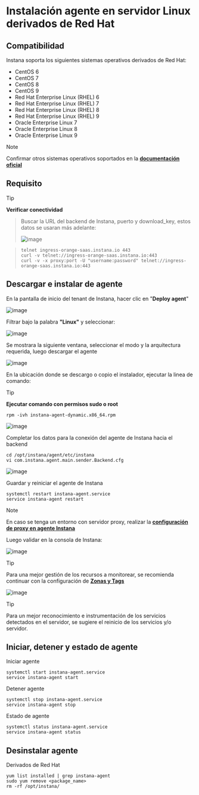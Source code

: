 # Instalación agente en servidor Linux derivados de Red Hat

## Compatibilidad
Instana soporta los siguientes sistemas operativos derivados de Red Hat:
- CentOS 6 
- CentOS 7
- CentOS 8
- CentOS 9
- Red Hat Enterprise Linux (RHEL) 6
- Red Hat Enterprise Linux (RHEL) 7 
- Red Hat Enterprise Linux (RHEL) 8
- Red Hat Enterprise Linux (RHEL) 9
- Oracle Enterprise Linux 7
- Oracle Enterprise Linux 8
- Oracle Enterprise Linux 9

> [!NOTE]
> Confirmar otros sistemas operativos soportados en la **[documentación oficial](https://www.ibm.com/docs/en/instana-observability/current?topic=agents-installing-linux#checking-that-you-have-a-supported-operating-system)**

## Requisito

> [!TIP]
>**Verificar conectividad**

>Buscar la URL del backend de Instana, puerto y download_key, estos datos se usaran más adelante:
>
>![image](https://github.com/user-attachments/assets/11df3b33-0f4a-42cf-b94f-a0c391432689)

>```
>telnet ingress-orange-saas.instana.io 443
>curl -v telnet://ingress-orange-saas.instana.io:443
>curl -v -x proxy:port -U "username:password" telnet://ingress-orange-saas.instana.io:443
>```

## Descargar e instalar de agente
En la pantalla de inicio del tenant de Instana, hacer clic en "**Deploy agent**"

![image](https://github.com/user-attachments/assets/8a0c2b7b-2956-44ee-aa79-81195d4c3a5b)

Filtrar bajo la palabra **"Linux"** y seleccionar:

![image](https://github.com/user-attachments/assets/875dfad5-884d-4688-b177-151238109c6c)


Se mostrara la siguiente ventana, seleccionar el modo y la arquitectura requerida, luego descargar el agente

![image](https://github.com/user-attachments/assets/cef31026-63ed-4f46-9b3e-9afed33a96fe)

En la ubicación donde se descargo o copio el instalador, ejecutar la linea de comando:

> [!TIP]
>**Ejecutar comando con permisos sudo o root**
```
rpm -ivh instana-agent-dynamic.x86_64.rpm
```
![image](https://github.com/user-attachments/assets/2d9dc27f-5e61-47d3-b803-c212af8d52ac)

Completar los datos para la conexión del agente de Instana hacia el backend
```
cd /opt/instana/agent/etc/instana
vi com.instana.agent.main.sender.Backend.cfg
```
![image](https://github.com/user-attachments/assets/14f5be59-8aa0-426c-964a-6d684f61ee7f)

Guardar y reiniciar el agente de Instana
```
systemctl restart instana-agent.service
service instana-agent restart
```

> [!NOTE]
> En caso se tenga un entorno con servidor proxy, realizar la **[configuración de proxy en agente Instana](https://github.com/Mainsoft-SA/Instana/blob/main/proxy_agent/readme.md#3-configuraci%C3%B3n-de-proxy-en-agente-instana)**

Luego validar en la consola de Instana:

![image](https://github.com/user-attachments/assets/3de7e395-573f-4368-b8c2-d88a228771fc)



> [!TIP]
> Para una mejor gestión de los recursos a monitorear, se recomienda continuar con la configuración de **[Zonas y Tags](https://github.com/Mainsoft-SA/Instana/blob/main/agente/zona%26tag.md)**
>
> ![image](https://github.com/user-attachments/assets/d4265a10-4698-4c0a-aea9-dd206392193f)

> [!TIP]
> Para un mejor reconocimiento e instrumentación de los servicios detectados en el servidor, se sugiere el reinicio de los servicios y/o servidor.

## Iniciar, detener y estado de agente

Iniciar agente
```
systemctl start instana-agent.service
service instana-agent start
```

Detener agente
```
systemctl stop instana-agent.service
service instana-agent stop
```

Estado de agente
```
systemctl status instana-agent.service
service instana-agent status
```

## Desinstalar agente

Derivados de Red Hat
```
yum list installed | grep instana-agent
sudo yum remove <package_name>
rm -rf /opt/instana/
```
